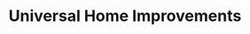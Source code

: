 ---
title: "Universal Home Improvements"
url: /maryborough/universal-home-improvements/
shop: Haushaltsartikel
---